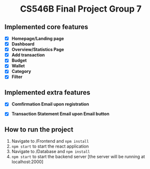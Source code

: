 <h1 align="center">CS546B Final Project Group 7</h1>

## Implemented core features

- [x] **Homepage/Landing page**
- [x] **Dashboard**
- [x] **Overview/Statistics Page** 
- [x] **Add transaction**
- [x] **Budget**
- [x] **Wallet**
- [x] **Category** 
- [x] **Filter**

## Implemented extra features

- [x] **Comfirmation Email upon registration**
- [x] **Transaction Statement Email upon Email button**


## How to run the project

1. Navigate to /Frontend and `npm install`
2. `npm start` to start the react application
3. Navigate to /Database and `npm install`
4. `npm start` to start the backend server [the server will be running at localhost:2000]

